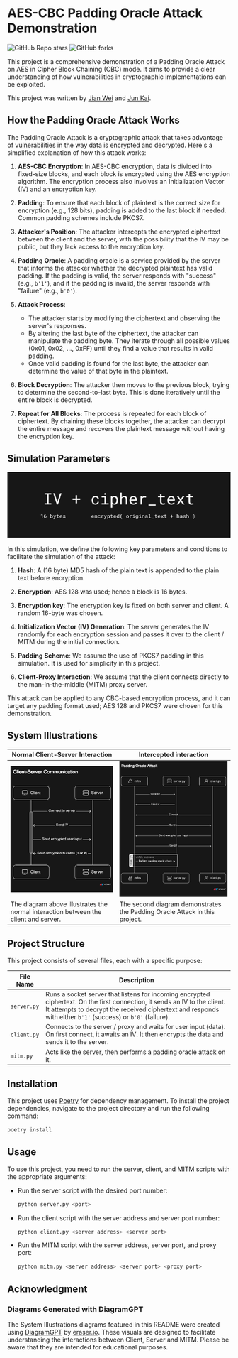 # AES-CBC Padding Oracle Attack Demonstration

![GitHub Repo stars](https://img.shields.io/github/stars/yipjunkai/AES-CBC-Padding-Oracle-Attack-Demo) ![GitHub forks](https://img.shields.io/github/forks/yipjunkai/AES-CBC-Padding-Oracle-Attack-Demo)

This project is a comprehensive demonstration of a Padding Oracle Attack on AES in Cipher Block Chaining (CBC) mode. It aims to provide a clear understanding of how vulnerabilities in cryptographic implementations can be exploited.

This project was written by [Jian Wei](https://www.linkedin.com/in/jianwei99/) and [Jun Kai](https://www.linkedin.com/in/yipjk/).

## How the Padding Oracle Attack Works

The Padding Oracle Attack is a cryptographic attack that takes advantage of vulnerabilities in the way data is encrypted and decrypted. Here's a simplified explanation of how this attack works:

1. **AES-CBC Encryption**: In AES-CBC encryption, data is divided into fixed-size blocks, and each block is encrypted using the AES encryption algorithm. The encryption process also involves an Initialization Vector (IV) and an encryption key.

2. **Padding**: To ensure that each block of plaintext is the correct size for encryption (e.g., 128 bits), padding is added to the last block if needed. Common padding schemes include PKCS7.

3. **Attacker's Position**: The attacker intercepts the encrypted ciphertext between the client and the server, with the possibility that the IV may be public, but they lack access to the encryption key.

4. **Padding Oracle**: A padding oracle is a service provided by the server that informs the attacker whether the decrypted plaintext has valid padding. If the padding is valid, the server responds with "success" (e.g., `b'1'`), and if the padding is invalid, the server responds with "failure" (e.g., `b'0'`).

5. **Attack Process**:

   - The attacker starts by modifying the ciphertext and observing the server's responses.
   - By altering the last byte of the ciphertext, the attacker can manipulate the padding byte. They iterate through all possible values (0x01, 0x02, ..., 0xFF) until they find a value that results in valid padding.
   - Once valid padding is found for the last byte, the attacker can determine the value of that byte in the plaintext.

6. **Block Decryption**: The attacker then moves to the previous block, trying to determine the second-to-last byte. This is done iteratively until the entire block is decrypted.

7. **Repeat for All Blocks**: The process is repeated for each block of ciphertext. By chaining these blocks together, the attacker can decrypt the entire message and recovers the plaintext message without having the encryption key.

## Simulation Parameters

![Cipher text composition](./readme/composition.png)

In this simulation, we define the following key parameters and conditions to facilitate the simulation of the attack:

1. **Hash**: A (16 byte) MD5 hash of the plain text is appended to the plain text before encryption.

2. **Encryption**: AES 128 was used; hence a block is 16 bytes.

3. **Encryption key**: The encryption key is fixed on both server and client. A random 16-byte was chosen.

4. **Initialization Vector (IV) Generation**: The server generates the IV randomly for each encryption session and passes it over to the client / MITM during the initial connection.

5. **Padding Scheme**: We assume the use of PKCS7 padding in this simulation. It is used for simplicity in this project.

6. **Client-Proxy Interaction**: We assume that the client connects directly to the man-in-the-middle (MITM) proxy server.

This attack can be applied to any CBC-based encryption process, and it can target any padding format used; AES 128 and PKCS7 were chosen for this demonstration.

## System Illustrations

| Normal Client-Server Interaction                                                    | Intercepted interaction                                                    |
| ----------------------------------------------------------------------------------- | -------------------------------------------------------------------------- |
| ![Normal Client-Server Interaction](./readme/image-4.png)                           | ![Padding Oracle Attack](./readme/image-6.png)                             |
| The diagram above illustrates the normal interaction between the client and server. | The second diagram demonstrates the Padding Oracle Attack in this project. |

## Project Structure

This project consists of several files, each with a specific purpose:

| File Name   | Description                                                                                                                                                                                                                               |
| ----------- | ----------------------------------------------------------------------------------------------------------------------------------------------------------------------------------------------------------------------------------------- |
| `server.py` | Runs a socket server that listens for incoming encrypted ciphertext. On the first connection, it sends an IV to the client. It attempts to decrypt the received ciphertext and responds with either `b'1'` (success) or `b'0'` (failure). |
| `client.py` | Connects to the server / proxy and waits for user input (data). On first connect, it awaits an IV. It then encrypts the data and sends it to the server.                                                                                  |
| `mitm.py`   | Acts like the server, then performs a padding oracle attack on it.                                                                                                                                                                        |

## Installation

This project uses [Poetry](https://python-poetry.org/) for dependency management. To install the project dependencies, navigate to the project directory and run the following command:

```bash
poetry install
```

## Usage

To use this project, you need to run the server, client, and MITM scripts with the appropriate arguments:

- Run the server script with the desired port number:

  ```bash
  python server.py <port>
  ```

- Run the client script with the server address and server port number:

  ```bash
  python client.py <server address> <server port>
  ```

- Run the MITM script with the server address, server port, and proxy port:

  ```bash
  python mitm.py <server address> <server port> <proxy port>
  ```

## Acknowledgment

### Diagrams Generated with DiagramGPT

The System Illustrations diagrams featured in this README were created using [DiagramGPT](https://eraser.io) by [eraser.io](https://eraser.io). These visuals are designed to facilitate understanding the interactions between Client, Server and MITM. Please be aware that they are intended for educational purposes.
